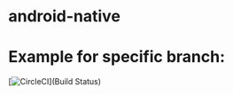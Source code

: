 # android-native
# Example for specific branch:

[![CircleCI](https://circleci.com/gh/ekutt/android-native.svg?style=svg&?branch=GENERAL_REFACTORING_AND_ADD_CI_TESTS&circle-token=07631b6619df97cabd2a19f1c29308c5bb343b1f)](Build Status)
